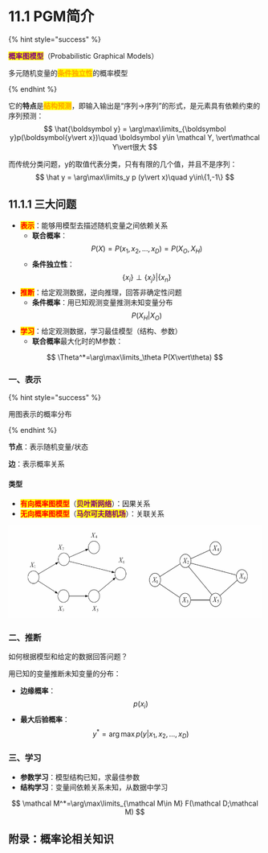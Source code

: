 # 11.1 PGM简介

{% hint style="success" %}

<mark style="color:purple;">**概率图模型**</mark>（Probabilistic Graphical Models）

多元随机变量的<mark style="color:orange;">**条件独立性**</mark>的概率模型

{% endhint %}



它的**特点**是<mark style="color:orange;">**结构预测**</mark>，即输入输出是“序列→序列”的形式，是元素具有依赖约束的序列预测：
$$
\hat{\boldsymbol y} = \arg\max\limits_{\boldsymbol y}p(\boldsymbol{y\vert x})\quad \boldsymbol y\in \mathcal Y, \vert\mathcal Y\vert很大
$$


而传统分类问题，y的取值代表分类，只有有限的几个值，并且不是序列：
$$
\hat y = \arg\max\limits_y p (y\vert x)\quad y\in\{1,-1\}
$$


## 11.1.1 三大问题

- <mark style="color:red;">**表示**</mark>：能够用模型去描述随机变量之间依赖关系
  - **联合概率**：$$P(X) = P(x_1,x_2,\dots,x_D)=P(X_O,X_H)$$
  - **条件独立性**：$$\{x_i\}\perp \{x_j\}\vert\{x_n\}$$
- <mark style="color:red;">**推断**</mark>：给定观测数据，逆向推理，回答非确定性问题
  - **条件概率**：用已知观测变量推测未知变量分布$$P(X_H\vert X_O)$$
- <mark style="color:red;">**学习**</mark>：给定观测数据，学习最佳模型（结构、参数）
  - **联合概率**最大化时的M参数：

$$
\Theta^*=\arg\max\limits_\theta P(X\vert\theta)
$$

### 一、表示

{% hint style="success" %}

用图表示的概率分布

{% endhint %}



**节点**：表示随机变量/状态

**边**：表示概率关系



#### 类型

- <mark style="color:red;">**有向概率图模型**</mark>（<mark style="color:purple;">**贝叶斯网络**</mark>）：因果关系
- <mark style="color:red;">**无向概率图模型**</mark>（<mark style="color:purple;">**马尔可夫随机场**</mark>）：关联关系

![](../.gitbook/assets/11.1.1.png)



### 二、推断

如何根据模型和给定的数据回答问题？

用已知的变量推断未知变量的分布：

- **边缘概率**：$$p(x_i)$$
- **最大后验概率**：$$y^*=\arg\max p(y\vert x_1,x_2,\dots,x_D)$$





### 三、学习

- **参数学习**：模型结构已知，求最佳参数
- **结构学习**：变量间依赖关系未知，从数据中学习

$$
\mathcal M^*=\arg\max\limits_{\mathcal M\in M} F(\mathcal D;\mathcal M)
$$





## 附录：概率论相关知识

